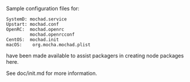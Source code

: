 Sample configuration files for:
```
SystemD: mochad.service
Upstart: mochad.conf
OpenRC:  mochad.openrc
         mochad.openrcconf
CentOS:  mochad.init
macOS:    org.mocha.mochad.plist
```
have been made available to assist packagers in creating node packages here.

See doc/init.md for more information.
